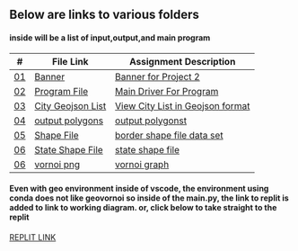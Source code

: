 
## Below are links to various folders
#### inside will be a list of input,output,and main program

|   #    | File Link       | Assignment Description                          |
|------- |-------------------|-------------------------------------------------|
| [01](.Banner) |  [Banner](./Banner) | [ Banner for Project 2](./Banner)|
| [02](.main.py) |  [Program File](./main.py) | [ Main Driver For Program](./main.py)|
| [03](.cities.geojson) |  [City Geojson List](./cities.geojson) | [View City List in Geojson format](./cities.geojson)|
| [04](.output.json) |  [output polygons](./output.json) | [output polygonst](./output.json)|
| [05](.us_border_shp) |  [Shape File](./us_border_shp) | [border shape file data set](./us_border_shp)|
| [06](.us_states_shp) |  [State Shape File](./us_states_shp) | [state shape file](./us_states_shp)|
| [06](.graph.png) |  [vornoi png](./graph.png) | [vornoi graph](./graph.png)|

#### Even with geo environment inside of vscode, the environment using conda does not like geovornoi so inside of the main.py, the link to replit is added to link to working diagram. or, click below to take straight to the replit

[REPLIT LINK](https://replit.com/@ethancoyle71/anotherone#main.py)

